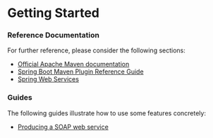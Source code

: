 # Getting Started

### Reference Documentation
For further reference, please consider the following sections:

* [Official Apache Maven documentation](https://maven.apache.org/guides/index.html)
* [Spring Boot Maven Plugin Reference Guide](https://docs.spring.io/spring-boot/docs/2.1.8.RELEASE/maven-plugin/)
* [Spring Web Services](https://docs.spring.io/spring-boot/docs/2.1.8.RELEASE/reference/htmlsingle/#boot-features-webservices)

### Guides
The following guides illustrate how to use some features concretely:

* [Producing a SOAP web service](https://spring.io/guides/gs/producing-web-service/)

